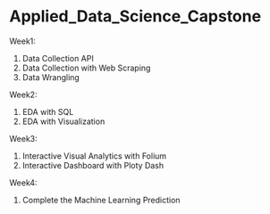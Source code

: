 # Applied_Data_Science_Capstone

Week1:
1) Data Collection API
2) Data Collection with Web Scraping
3) Data Wrangling

Week2:
1) EDA with SQL
2) EDA with Visualization

Week3:
1) Interactive Visual Analytics with Folium
2) Interactive Dashboard with Ploty Dash

Week4:
1) Complete the Machine Learning Prediction
